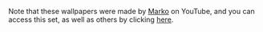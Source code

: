 Note that these wallpapers were made by [Marko](https://www.youtube.com/@withmarko) on YouTube, and you can access this set, as well as others by clicking [here](https://www.withmarko.com/wallpapers).